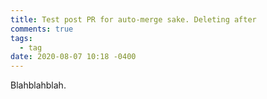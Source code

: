 ```yaml
---
title: Test post PR for auto-merge sake. Deleting after
comments: true
tags:
  - tag
date: 2020-08-07 10:18 -0400
---
```

Blahblahblah.
